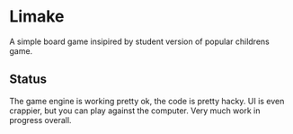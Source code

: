 Limake
======

A simple board game insipired by student version of popular childrens game.

Status
------

The game engine is working pretty ok, the code is pretty hacky. UI is even crappier, but you can play against the computer. Very much work in progress overall.